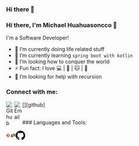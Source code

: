 ### Hi there 👋

<!--
**MichaelPaulHP/MichaelPaulHP** is a ✨ _special_ ✨ repository because its `README.md` (this file) appears on your GitHub profile.

Here are some ideas to get you started:

- 🔭 I’m currently working on ...
- 🌱 I’m currently learning ...
- 👯 I’m looking to collaborate on ...
- 🤔 I’m looking for help with ...
- 💬 Ask me about ...
- 📫 How to reach me: ...
- 😄 Pronouns: ...
- ⚡ Fun fact: ...
-->
[gmail]: mailto:michael_h_p_@hotmail.com
### Hi there, I'm Michael Huahuasoncco 👋

I'm a Software Developer!
- 🔭 I’m currently doing life related stuff
- 🌱 I’m currently learning `spring boot with kotlin`
- 👯 I’m looking how to conquer the world 
- ⚡ Fun fact: I love 💻 | 🐶 | 🐱 | 🎵 
- 🤔 I’m looking for help with recursion
### Connect with me:
[<img align="left" alt="Github" width="22px" src="https://image.flaticon.com/icons/svg/733/733553.svg" />][github]
[<img align="left" alt="Email" width="22px" src="https://image.flaticon.com/icons/svg/732/732200.svg" />][gmail]

<br />
### Languages and Tools:

[<img align="left" alt="Git" width="26px" src="https://raw.githubusercontent.com/github/explore/80688e429a7d4ef2fca1e82350fe8e3517d3494d/topics/git/git.png" />](https://www.google.com/search?&q=Git)
[<img align="left" alt="GitHub" width="26px" src="https://raw.githubusercontent.com/github/explore/78df643247d429f6cc873026c0622819ad797942/topics/github/github.png" />](https://www.google.com/search?&q=Github)

<br />
<br />

